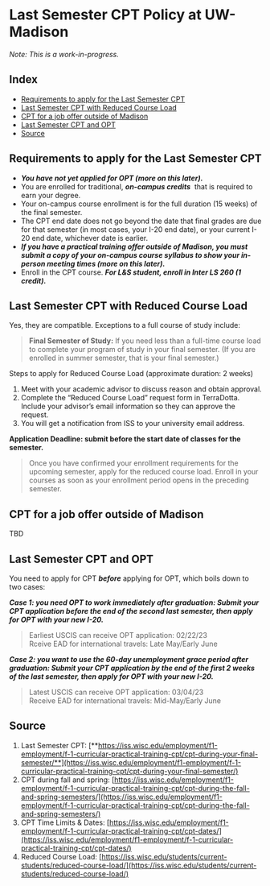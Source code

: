 # Last Semester CPT Policy at UW-Madison
*Note: This is a work-in-progress.*

## Index
- [Requirements to apply for the Last Semester CPT](#Requirements-to-apply-for-the-Last-Semester-CPT)
- [Last Semester CPT with Reduced Course Load](#Last-Semester-CPT-with-Reduced-Course-Load)
- [CPT for a job offer outside of Madison](#CPT-for-a-job-offer-outside-of-Madison)
- [Last Semester CPT and OPT](#Last-Semester-CPT-and-OPT)
- [Source](#Source)

## Requirements to apply for the Last Semester CPT

- ***You have not yet applied for OPT (more on this later).***
- You are enrolled for traditional, ***on-campus credits***
 that is required to earn your degree.
- Your on-campus course enrollment is for the full duration (15 weeks) of the final semester.
- The CPT end date does not go beyond the date that final grades are due for that semester (in most cases, your I-20 end date), or your current I-20 end date, whichever date is earlier.
- ***If you have a practical training offer outside of Madison, you must submit a copy of your on-campus course syllabus to show your in-person meeting times (more on this later).***
- Enroll in the CPT course. ***For L&S student, enroll in Inter LS 260 (1 credit).***

## Last Semester CPT with Reduced Course Load

Yes, they are compatible. Exceptions to a full course of study include:

>**Final Semester of Study:**
>If you need less than a full-time course load to complete your program of study in your final semester. (If you are enrolled in summer semester, that is your final semester.)

Steps to apply for Reduced Course Load (approximate duration: 2 weeks)

1. Meet with your academic advisor to discuss reason and obtain approval.
2. Complete the “Reduced Course Load” request form in TerraDotta. Include your advisor’s email information so they can approve the request.
3. You will get a notification from ISS to your university email address.

**Application Deadline: submit before the start date of classes for the semester.**
>Once you have confirmed your enrollment requirements for the upcoming semester, apply for the reduced course load. Enroll in your courses as soon as your enrollment period opens in the preceding semester.

## CPT for a job offer outside of Madison

TBD

## Last Semester CPT and OPT

You need to apply for CPT ***before*** applying for OPT, which boils down to two cases:

***Case 1: you need OPT to work immediately after graduation: Submit your CPT application before the end of the second last semester, then apply for OPT with your new I-20.***
> Earliest USCIS can receive OPT application: 02/22/23  
> Rceive EAD for international travels: Late May/Early June

***Case 2: you want to use the 60-day unemployment grace period after graduation: Submit your CPT application by the end of the first 2 weeks of the last semester, then apply for OPT with your new I-20.***
> Latest USCIS can receive OPT application: 03/04/23  
> Receive EAD for international travels: Mid-May/Early June

## Source

1. Last Semester CPT: [**https://iss.wisc.edu/employment/f1-employment/f-1-curricular-practical-training-cpt/cpt-during-your-final-semester/**](https://iss.wisc.edu/employment/f1-employment/f-1-curricular-practical-training-cpt/cpt-during-your-final-semester/)
2. CPT during fall and spring: [https://iss.wisc.edu/employment/f1-employment/f-1-curricular-practical-training-cpt/cpt-during-the-fall-and-spring-semesters/](https://iss.wisc.edu/employment/f1-employment/f-1-curricular-practical-training-cpt/cpt-during-the-fall-and-spring-semesters/)
3. CPT Time Limits & Dates: [https://iss.wisc.edu/employment/f1-employment/f-1-curricular-practical-training-cpt/cpt-dates/](https://iss.wisc.edu/employment/f1-employment/f-1-curricular-practical-training-cpt/cpt-dates/)
4. Reduced Course Load: [https://iss.wisc.edu/students/current-students/reduced-course-load/](https://iss.wisc.edu/students/current-students/reduced-course-load/)
